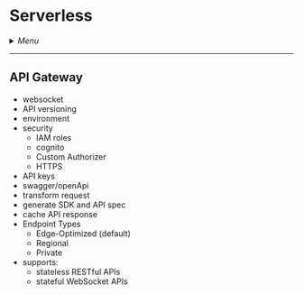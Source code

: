 # Serverless

<details>
 <summary><i>Menu</i></summary>

- [API Gateway](#api-gateway)
</details>

---
## API Gateway
- websocket
- API versioning
- environment
- security
  - IAM roles
  - cognito
  - Custom Authorizer
  - HTTPS
- API keys
- swagger/openApi
- transform request
- generate SDK and API spec
- cache API response
- Endpoint Types
  - Edge-Optimized (default)
  - Regional
  - Private
- supports:
  - stateless RESTful APIs
  - stateful WebSocket APIs

